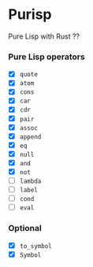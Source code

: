 # Purisp

Pure Lisp with Rust ??

### Pure Lisp operators

- [x] `quote`
- [x] `atom`
- [x] `cons`
- [x] `car`
- [x] `cdr`
- [x] `pair`
- [x] `assoc`
- [x] `append`
- [x] `eq`
- [x] `null`
- [x] `and`
- [x] `not`
- [ ] `lambda`
- [ ] `label`
- [ ] `cond`
- [ ] `eval`

### Optional

- [x] `to_symbol`
- [x] `Symbol`

